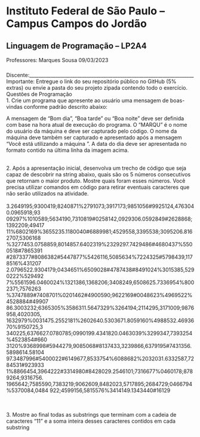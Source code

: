 # Instituto Federal de São Paulo – Campus Campos do Jordão
## Linguagem de Programação – LP2A4

Professores: Marques Sousa
09/03/2023
###
Discente:_____________________________________________________________________
Importante: Entregue o link do seu repositório público no GitHub (5% extras) ou envie a pasta do 
seu projeto zipada contendo todo o exercício. 
Questões de Programação
<br> 1. Crie um programa que apresente ao usuário uma mensagem de boas-vindas conforme 
padrão descrito abaixo:



A mensagem de “Bom dia”, “Boa tarde” ou “Boa noite” deve ser definida com base na 
hora atual de execução do programa. O “MARQU” é o nome do usuário da máquina e 
deve ser capturado pelo código. O nome da máquina deve também ser capturado e 
apresentado após a mensagem “Você está utilizando a máquina ”. A data do dia deve ser 
apresentada no formato contido na última linha da imagem acima.

<br> 2. Após a apresentação inicial, desenvolva um trecho de código que seja capaz de descobrir 
na string abaixo, quais são os 5 números consecutivos que retornam o maior produto.
Mostre quais foram esses números. Você precisa utilizar comandos em código para retirar 
eventuais caracteres que não serão utilizados na atividade. 
<br><br>
3.2649195;9300419;8240871%2791073;3917173;9851056#9925124,4763040.0965918;93
09297%1010589;5634190,7310819#0258142,0929306.0592849#2628868;1392209;49417
11%6802169%3655235.1180040#6889981;4529558,3395538;3095206.8162707,5306168
%3277453.0758859,8014857.6402319%2329297.7429486#4680437%5500518#7865391
#2873377#8086382#5447877%5426116,5085634%7224325#5798439,1178516%431207
2.0796522.9304179;0434651%6509028#4787438#8491024%3015385,5290222%529492
7%5561596.0460024%1321386,1368206;3408249,6508625.7336954%8002371;7576263
%3747889#7408701%0201462#4900590;9622169#0048623%4969522%4528884#49907
86.3003232;6365305%3586311.5647329%3264194;2114295,3171009;9876958,4020305,
1632979%0031475.2552181%2602640.5303671.8059160%4988532.4693670%9150725,3
340225,6376627.0780785;0990199.4341820.0463039%3299347,7393254%4523854#660
3120%9368998#5944279,9085068#8137433,3239866,6379195#7431356.5898614.58104
97.3487996#5400022#6149677,8533754%6088682%2032031.6332587,7284531#923933
1%8866454,3964222#3314980#8428029.2546101;7316677%0460178;8789264;9316756.
1965642;7585590,7383219;9062609,8482023,5717895;2684729;0466794%5370084,0484
922;4599156,5815576%3414149.1343440#16129

<br><br> 3. Mostre ao final todas as substrings que terminam com a cadeia de caracteres “11” e a 
soma inteira desses caracteres contidos em cada substring
